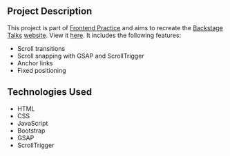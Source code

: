 ## Project Description

This project is part of [Frontend Practice](https://www.frontendpractice.com/) and aims to recreate the [Backstage Talks](https://www.frontendpractice.com/projects/backstage-talks) [website](https://backstagetalks.com/). View it [here](https://sixiann.github.io/backstage-talks/). It includes the following features:

- Scroll transitions
- Scroll snapping with GSAP and ScrollTrigger
- Anchor links
- Fixed positioning

## Technologies Used

- HTML
- CSS
- JavaScript
- Bootstrap
- GSAP
- ScrollTrigger
